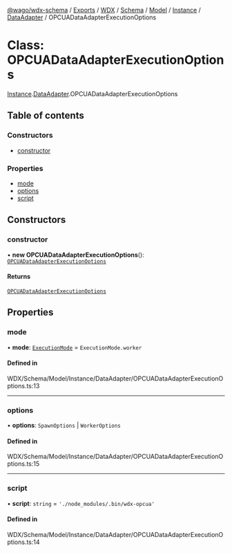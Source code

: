 [@wago/wdx-schema](../README.md) / [Exports](../modules.md) / [WDX](../modules/WDX.md) / [Schema](../modules/WDX.Schema.md) / [Model](../modules/WDX.Schema.Model.md) / [Instance](../modules/WDX.Schema.Model.Instance.md) / [DataAdapter](../modules/WDX.Schema.Model.Instance.DataAdapter.md) / OPCUADataAdapterExecutionOptions

# Class: OPCUADataAdapterExecutionOptions

[Instance](../modules/WDX.Schema.Model.Instance.md).[DataAdapter](../modules/WDX.Schema.Model.Instance.DataAdapter.md).OPCUADataAdapterExecutionOptions

## Table of contents

### Constructors

- [constructor](WDX.Schema.Model.Instance.DataAdapter.OPCUADataAdapterExecutionOptions.md#constructor)

### Properties

- [mode](WDX.Schema.Model.Instance.DataAdapter.OPCUADataAdapterExecutionOptions.md#mode)
- [options](WDX.Schema.Model.Instance.DataAdapter.OPCUADataAdapterExecutionOptions.md#options)
- [script](WDX.Schema.Model.Instance.DataAdapter.OPCUADataAdapterExecutionOptions.md#script)

## Constructors

### constructor

• **new OPCUADataAdapterExecutionOptions**(): [`OPCUADataAdapterExecutionOptions`](WDX.Schema.Model.Instance.DataAdapter.OPCUADataAdapterExecutionOptions.md)

#### Returns

[`OPCUADataAdapterExecutionOptions`](WDX.Schema.Model.Instance.DataAdapter.OPCUADataAdapterExecutionOptions.md)

## Properties

### mode

• **mode**: [`ExecutionMode`](../enums/WDX.Schema.Model.Instance.ExecutionMode.md) = `ExecutionMode.worker`

#### Defined in

WDX/Schema/Model/Instance/DataAdapter/OPCUADataAdapterExecutionOptions.ts:13

___

### options

• **options**: `SpawnOptions` \| `WorkerOptions`

#### Defined in

WDX/Schema/Model/Instance/DataAdapter/OPCUADataAdapterExecutionOptions.ts:15

___

### script

• **script**: `string` = `'./node_modules/.bin/wdx-opcua'`

#### Defined in

WDX/Schema/Model/Instance/DataAdapter/OPCUADataAdapterExecutionOptions.ts:14
